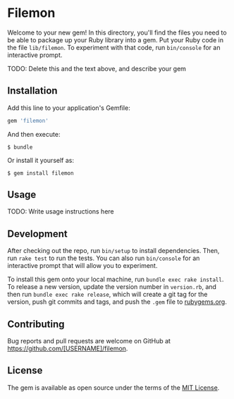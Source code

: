 # Filemon

Welcome to your new gem! In this directory, you'll find the files you need to be able to package up your Ruby library into a gem. Put your Ruby code in the file `lib/filemon`. To experiment with that code, run `bin/console` for an interactive prompt.

TODO: Delete this and the text above, and describe your gem

## Installation

Add this line to your application's Gemfile:

```ruby
gem 'filemon'
```

And then execute:

    $ bundle

Or install it yourself as:

    $ gem install filemon

## Usage

TODO: Write usage instructions here

## Development

After checking out the repo, run `bin/setup` to install dependencies. Then, run `rake test` to run the tests. You can also run `bin/console` for an interactive prompt that will allow you to experiment.

To install this gem onto your local machine, run `bundle exec rake install`. To release a new version, update the version number in `version.rb`, and then run `bundle exec rake release`, which will create a git tag for the version, push git commits and tags, and push the `.gem` file to [rubygems.org](https://rubygems.org).

## Contributing

Bug reports and pull requests are welcome on GitHub at https://github.com/[USERNAME]/filemon.

## License

The gem is available as open source under the terms of the [MIT License](http://opensource.org/licenses/MIT).
